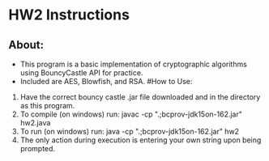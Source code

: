 # HW2 Instructions
## About:
* This program is a basic implementation of cryptographic algorithms using BouncyCastle API for practice.
* Included are AES, Blowfish, and RSA.
#How to Use:
1. Have the correct bouncy castle .jar file downloaded and in the directory as this program.
2. To compile (on windows) run: javac -cp ".;bcprov-jdk15on-162.jar" hw2.java
3. To run (on windows) run: java -cp ".;bcprov-jdk15on-162.jar" hw2
4. The only action during execution is entering your own string upon being prompted.
